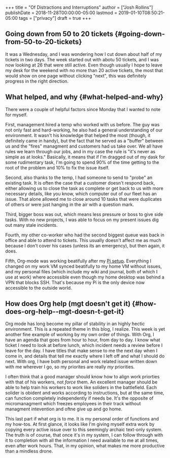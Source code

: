+++
title = "Of Distractions and Interruptions"
author = ["Josh Rollins"]
publishDate = 2018-11-28T00:00:00-05:00
lastmod = 2019-01-10T08:50:21-05:00
tags = ["privacy"]
draft = true
+++

## Going down from 50 to 20 tickets {#going-down-from-50-to-20-tickets}

It was a Wednesday, and I was wondering how I cut down about half of my tickets in two days. The week started out with abotu 50 tickets, and I was now looking at 26 that were still active. Even though usually I hope to leave my desk for the weekend with no more than 20 active tickets, the most that would show on one page without clicking "next", this was definitely progress in the right direction.


## What helped, and why {#what-helped-and-why}

There were a couple of helpful factors since Monday that I wanted to note for myself.

First, management hired a temp who worked with us before. The guy was not only fast and hard-working, he also had a general understanding of our environment. It wasn't his knowledge that helped the most (though, it definitely came in handy), but the fact that he served as a "buffer" between us and the "fires" managment and customers had us take over. We all have rules we learn through our jobs, and in my case the rule is "it's never as simple as at looks." Basically, it means that if I'm dragged out of my dask for some rudimentary task, I'm going to spend 90% of the time getting to the root of the problem and 10% to fix the issue itself.

Second, also thanks to the temp, I had someone to send to "probe" an existing task. It is often the case that a customer doesn't respond back, either allowing us to close the task as complete or get back to us with more necessary details, like you know, which computer out of our fleet has an issue. That alone allowed me to close around 10 tasks that were duplicates of others or were just hanging in the air with a question mark.

Third, bigger boss was out, which means less pressure or boss to give side tasks. With no new projects, I was able to focus on my present issues dig out many stale incidents.

Fourth, my other co-worker who had the second biggest queue was back in office and able to attend to tickets. This usually doesn't affect me as much because I don't cover his cases (unless its an emergency), but then again, it does.

Fifth, Org-mode was working beatifully after my [Pi setup](https://joshrollinswrites.com/techden/raspberry%5Fpi%5Forg%5Fhub/). Everything I changed on my work VM synced beatifully to my home VM without issues, and my personal files (which include my wiki and journal, both of which I use at work) where accessible even though my home desktop was behind a VPN that blocks SSH. That's because my Pi is the only device now accessible to the outside world.


## How does Org help (mgt doesn't get it) {#how-does-org-help--mgt-doesn-t-get-it}

Org mode has long become my pillar of stability in an highly hectic environment. This is a repeated theme in this blog, I realize. This week is yet another fine example of working by my own order of things. With Org, I have an agenda that goes from hour to hour, from day to day. I know what ticket I need to look at before lunch, which incident needs a review before I leave for the day. I have titles that make sense to me the next day when I come in, and details that tell me exactly where I left off and what I should do next. With org, I have both personal and work related issue written down with me wherever I go, so my priorites are really _my_ priorities.

I often think that a good manager should know how to align work priorties with that of his workers, not _force_ them. An excellent manager should be able to help train his workers to work like soliders in the battlefield. Each solider is obident and works according to instructions, but at the same time, can function completely independently if needs be. It's the opposite of micromanagment which freezes employees in their track without managment intevention and oftne give up and go home.

This last part if what org is to me. It is my personal order of functions and my how-tos. At first glance, it looks like I'm giving myself extra work by copying every active issue over to this seemingly archaic text-only system. The truth is of course, that once it's in my system, I can follow through with it to completion with all the information I need available to me at all times, even after work hours. That, in my opinion, what makes me more productive than a mindless drone.